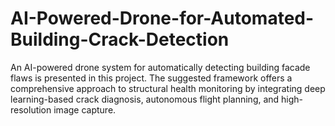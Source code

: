 # AI-Powered-Drone-for-Automated-Building-Crack-Detection
An AI-powered drone system for automatically detecting building facade flaws is presented in this project. The suggested framework offers a comprehensive approach to structural health monitoring by integrating deep learning-based crack diagnosis, autonomous flight planning, and high-resolution image capture.
